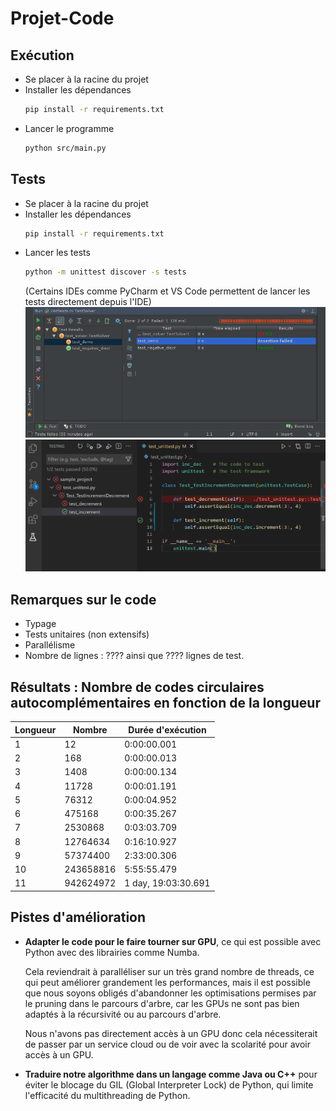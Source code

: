 # Projet-Code

## Exécution

- Se placer à la racine du projet
- Installer les dépendances
    ```bash
    pip install -r requirements.txt
    ```
- Lancer le programme
    ```bash
    python src/main.py
    ```

## Tests

- Se placer à la racine du projet
- Installer les dépendances
    ```bash
    pip install -r requirements.txt
    ```
- Lancer les tests
    ```bash
    python -m unittest discover -s tests
    ```
    (Certains IDEs comme PyCharm et VS Code permettent de lancer les tests directement depuis l'IDE)
    ![Tests dans PyCharm](assets/Tests%20dans%20PyCharm.png)
    ![Tests dans VS Code](assets/Tests%20dans%20VS%20Code.png)

## Remarques sur le code

- Typage
- Tests unitaires (non extensifs)
- Parallélisme
- Nombre de lignes : ???? ainsi que ???? lignes de test.

## Résultats : Nombre de codes circulaires autocomplémentaires en fonction de la longueur

| Longueur | Nombre    | Durée d'exécution   |
|----------|-----------|---------------------|
|        1 |        12 |         0:00:00.001 |
|        2 |       168 |         0:00:00.013 |
|        3 |      1408 |         0:00:00.134 |
|        4 |     11728 |         0:00:01.191 |
|        5 |     76312 |         0:00:04.952 |
|        6 |    475168 |         0:00:35.267 |
|        7 |   2530868 |         0:03:03.709 |
|        8 |  12764634 |         0:16:10.927 |
|        9 |  57374400 |         2:33:00.306 |
|       10 | 243658816 |         5:55:55.479 |
|       11 | 942624972 | 1 day, 19:03:30.691 |

## Pistes d'amélioration

- **Adapter le code pour le faire tourner sur GPU**, ce qui est possible avec Python avec des librairies comme Numba.

  Cela reviendrait à paralléliser sur un très grand nombre de threads, ce qui peut améliorer grandement les performances, mais il est possible que nous soyons obligés d'abandonner les optimisations permises par le pruning dans le parcours d'arbre, car les GPUs ne sont pas bien adaptés à la récursivité ou au parcours d'arbre.

  Nous n'avons pas directement accès à un GPU donc cela nécessiterait de passer par un service cloud ou de voir avec la scolarité pour avoir accès à un GPU.
- **Traduire notre algorithme dans un langage comme Java ou C++** pour éviter le blocage du GIL (Global Interpreter Lock) de Python, qui limite l'efficacité du multithreading de Python.

